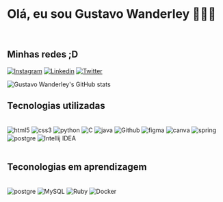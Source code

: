 

# Olá, eu sou Gustavo Wanderley 🧙‍♂️🐸
<br>

## Minhas redes ;D
[![Instagram](https://img.shields.io/badge/Instagram-E4405F?style=for-the-badge&logo=instagram&logoColor=white)](https://www.instagram.com/g.wanderley_dev/)
[![Linkedin](https://img.shields.io/badge/LinkedIn-0077B5?style=for-the-badge&logo=linkedin&logoColor=white)](https://www.linkedin.com/in/gustavo-wanderley241201/)
[![Twitter](https://img.shields.io/badge/Twitter-1DA1F2?style=for-the-badge&logo=twitter&logoColor=white)](https://twitter.com/GustavoWander19)

![Gustavo Wanderley's GitHub stats](https://github-readme-stats.vercel.app/api?username=MESTREGUGABr&show_icons=true&theme=radical)

## Tecnologias utilizadas
<div style="display: inline_block"><br/>


<img align="center" alt="html5" src="https://img.shields.io/badge/HTML5-E34F26?style=for-the-badge&logo=html5&logoColor=white" />
<img align="center" alt="css3" src="https://img.shields.io/badge/CSS3-1572B6?style=for-the-badge&logo=css3&logoColor=white" />
<img align="center" alt="python" src="https://img.shields.io/badge/Python-14354C?style=for-the-badge&logo=python&logoColor=white" />
<img align="center" alt="C" src="https://img.shields.io/badge/C-00599C?style=for-the-badge&logo=c&logoColor=white" />
<img align="center" alt="java" src="https://img.shields.io/badge/Java-ED8B00?style=for-the-badge&logo=java&logoColor=white" />
<img align="center" alt="Github" src="https://img.shields.io/badge/GitHub-100000?style=for-the-badge&logo=github&logoColor=white" /> 
<img align="center" alt="figma" src="https://img.shields.io/badge/Figma-F24E1E?style=for-the-badge&logo=figma&logoColor=white" />
<img align="center" alt="canva" src="https://img.shields.io/badge/Canva-%2300C4CC.svg?&style=for-the-badge&logo=Canva&logoColor=white" />
<img align="center" alt="spring" src="https://img.shields.io/badge/Spring-6DB33F?style=for-the-badge&logo=spring&logoColor=white" />
<img align="center" alt="postgre" src="https://img.shields.io/badge/PostgreSQL-316192?style=for-the-badge&logo=postgresql&logoColor=white" />
<img align="center" alt="Intellij IDEA" src="https://img.shields.io/badge/IntelliJIDEA-000000.svg?style=for-the-badge&logo=intellij-idea&logoColor=white" />


</div>
<br>

## Teconologias em aprendizagem 
<div style="display: inline_block"><br/>

<img align="center" alt="postgre" src="https://img.shields.io/badge/PostgreSQL-316192?style=for-the-badge&logo=postgresql&logoColor=white" />
<img align="center" alt="MySQL" src="https://img.shields.io/badge/mysql-4479A1.svg?style=for-the-badge&logo=mysql&logoColor=white" />
<img align="center" alt="Ruby" src="hhttps://img.shields.io/badge/ruby-%23CC342D.svg?style=for-the-badge&logo=ruby&logoColor=white" />
<img align="center" alt="Docker" src="https://img.shields.io/badge/docker-%230db7ed.svg?style=for-the-badge&logo=docker&logoColor=white" />

</div>
<br>

